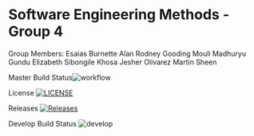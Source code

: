 # Software Engineering Methods - Group 4

Group Members:
    Esaias Burnette
    Alan Rodney Gooding
    Mouli Madhuryu Gundu
    Elizabeth Sibongile Khosa
    Jesher Olivarez
    Martin Sheen

Master Build Status![workflow](https://github.com/MartinSVG/SEM-Group-4/actions/workflows/main.yml/badge.svg)

License [![LICENSE](https://img.shields.io/github/license/MartinSVG/SEM-Group-4.svg?style=flat-square)](https://github.com/MartinSVG/SEM-Group-4/blob/master/LICENSE)

Releases [![Releases](https://img.shields.io/github/release/MartinSVG/SEM-Group-4/all.svg?style=flat-square)](https://github.comMartinSVG/SEM-Group-4/releases)

Develop Build Status ![develop](https://img.shields.io/github/actions/workflow/status/MartinSVG/SEM-Group-4/main.yml?branch=develop)